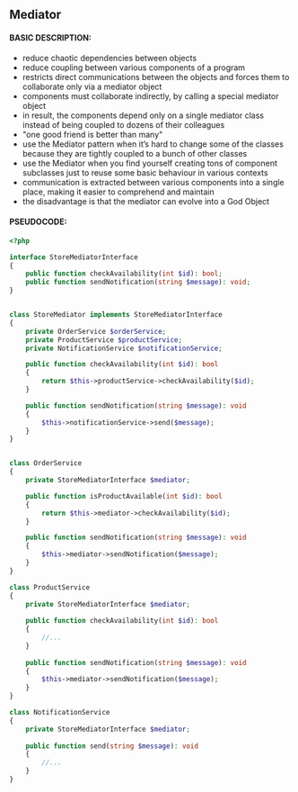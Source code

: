 ## Mediator

#### BASIC DESCRIPTION:
- reduce chaotic dependencies between objects
- reduce coupling between various components of a program
- restricts direct communications between the objects and forces them to collaborate only via a mediator object
- components must collaborate indirectly, by calling a special mediator object
- in result, the components depend only on a single mediator class instead of being coupled to dozens of their colleagues
- "one good friend is better than many"
- use the Mediator pattern when it’s hard to change some of the classes because they are tightly coupled to a bunch of other classes
- use the Mediator when you find yourself creating tons of component subclasses just to reuse some basic behaviour in various contexts
- communication is extracted between various components into a single place, making it easier to comprehend and maintain
- the disadvantage is that the mediator can evolve into a God Object

#### PSEUDOCODE:
```php
<?php

interface StoreMediatorInterface
{
    public function checkAvailability(int $id): bool;
    public function sendNotification(string $message): void;
}


class StoreMediator implements StoreMediatorInterface
{
    private OrderService $orderService;
    private ProductService $productService;
    private NotificationService $notificationService;

    public function checkAvailability(int $id): bool
    {
        return $this->productService->checkAvailability($id);
    }

    public function sendNotification(string $message): void
    {
        $this->notificationService->send($message);
    }
}


class OrderService
{
    private StoreMediatorInterface $mediator;

    public function isProductAvailable(int $id): bool
    {
        return $this->mediator->checkAvailability($id);
    }

    public function sendNotification(string $message): void
    {
        $this->mediator->sendNotification($message);
    }
}

class ProductService
{
    private StoreMediatorInterface $mediator;
    
    public function checkAvailability(int $id): bool
    {
        //...
    }
    
    public function sendNotification(string $message): void
    {
        $this->mediator->sendNotification($message);
    }
}

class NotificationService
{
    private StoreMediatorInterface $mediator;
    
    public function send(string $message): void
    {
        //...
    }
}
```
